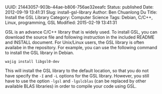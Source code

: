 UUID: 21443057-903b-44ae-b806-756ae32eeafc
Status: published
Date: 2012-09-19 13:41:31
Slug: install-gsl-library
Author: Ben Chuanlong Du
Title: Install the GSL Library
Category: Computer Science
Tags: Debian, C/C++, Linux, programming, GSL
Modified: 2015-02-19 13:41:31

GSL is an advance C/C++ library that is widely used. 
To install GSL, 
you can download the source file and 
following instruction in the included README and INSTALL document. 
For Unix/Linux users, 
the GSL library is often availabe in the repository. 
For example, you can use the following command to install the GSL library in Debian.

    wajig install libgsl0-dev

This will install the GSL library to the default location, 
so that you do not have specify the `-I` and `-L` options for the GSL library. 
However, 
you still have to use the option `-lgsl` and `-lgslcblas` 
(can be replaced by other available BLAS libraries) in order to compile your code using GSL.
